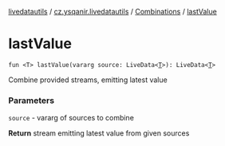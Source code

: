 [livedatautils](../../index.md) / [cz.ysqanir.livedatautils](../index.md) / [Combinations](index.md) / [lastValue](./last-value.md)

# lastValue

`fun <T> lastValue(vararg source: LiveData<`[`T`](last-value.md#T)`>): LiveData<`[`T`](last-value.md#T)`>`

Combine provided streams, emitting latest value

### Parameters

`source` - vararg of sources to combine

**Return**
stream emitting latest value from given sources

